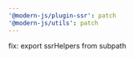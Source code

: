 ```yaml
---
'@modern-js/plugin-ssr': patch
'@modern-js/utils': patch
---
```


fix: export ssrHelpers from subpath
